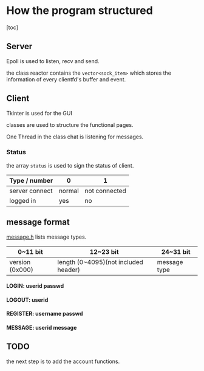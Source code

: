 # How the program structured 

[toc]

## Server 

Epoll is used to listen, recv and send.

the class reactor contains the `vector<sock_item>` which  stores the information of every clientfd's buffer and event. 

## Client 

Tkinter is used for the GUI

classes are used to structure the functional pages.

One Thread in the class chat is listening for messages.

### Status

the array `status` is used to sign the status of  client.

| Type / number  | 0      | 1             |
| :------------- | ------ | ------------- |
| server connect | normal | not connected |
| logged in      | yes    | no            |

## message format 

 [message.h](./server.message/h) lists message types.

| 0~11 bit        | 12~23 bit                            | 24~31 bit    |
| --------------- | ------------------------------------ | ------------ |
| version (0x000) | length (0~4095)(not included header) | message type |

#### LOGIN: userid passwd
#### LOGOUT: userid

#### REGISTER: username passwd

#### MESSAGE: userid message

####  

## TODO 

the next step is to add the account functions.

